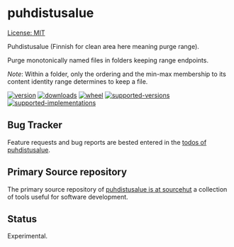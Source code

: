 # puhdistusalue

[License: MIT](https://git.sr.ht/~sthagen/puhdistusalue/tree/default/item/LICENSE)

Puhdistusalue (Finnish for clean area here meaning purge range).

Purge monotonically named files in folders keeping range endpoints.

*Note*: Within a folder, only the ordering and the min-max membership to its content identity range determines to keep a file.

[![version](https://img.shields.io/pypi/v/puhdistusalue.svg?style=flat)](https://pypi.python.org/pypi/puhdistusalue/)
[![downloads](https://pepy.tech/badge/puhdistusalue/month)](https://pepy.tech/project/puhdistusalue)
[![wheel](https://img.shields.io/pypi/wheel/puhdistusalue.svg?style=flat)](https://pypi.python.org/pypi/puhdistusalue/)
[![supported-versions](https://img.shields.io/pypi/pyversions/puhdistusalue.svg?style=flat)](https://pypi.python.org/pypi/puhdistusalue/)
[![supported-implementations](https://img.shields.io/pypi/implementation/puhdistusalue.svg?style=flat)](https://pypi.python.org/pypi/puhdistusalue/)

## Bug Tracker

Feature requests and bug reports are bested entered in the [todos of puhdistusalue](https://todo.sr.ht/~sthagen/puhdistusalue).

## Primary Source repository

The primary source repository of [puhdistusalue is at sourcehut](https://git.sr.ht/~sthagen/puhdistusalue)
a collection of tools useful for software development.

## Status

Experimental.
